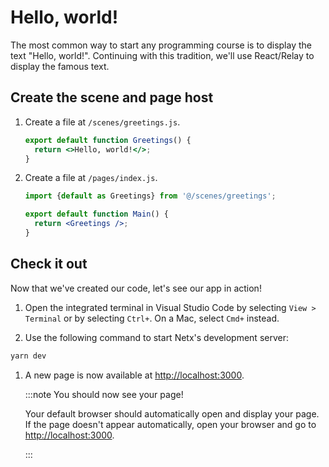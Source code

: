 # Hello, world!

The most common way to start any programming course is to display the text "Hello, world!". Continuing with this tradition, we'll use React/Relay to display the famous text.

## Create the scene and page host

1. Create a file at `/scenes/greetings.js`.

   ```jsx title="@/scenes/greetings.js"
   export default function Greetings() {
     return <>Hello, world!</>;
   }
   ```

1. Create a file at `/pages/index.js`.

   ```jsx title="/pages/index.js"
   import {default as Greetings} from '@/scenes/greetings';

   export default function Main() {
     return <Greetings />;
   }
   ```

## Check it out

Now that we've created our code, let's see our app in action!

1. Open the integrated terminal in Visual Studio Code by selecting `View > Terminal` or by selecting `Ctrl+`. On a Mac, select `Cmd+` instead.

1. Use the following command to start Netx's development server:

```sh
yarn dev
```

1. A new page is now available at [http://localhost:3000](http://localhost:3000).

   :::note You should now see your page!

   Your default browser should automatically open and display your page. If the page doesn't appear automatically, open your browser and go to [http://localhost:3000](http://localhost:3000).

   :::
